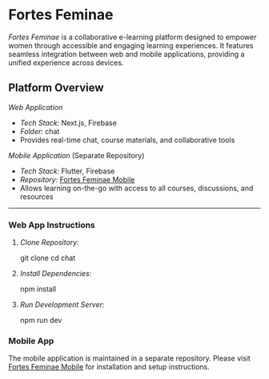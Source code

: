 # Fortes Feminae

_Fortes Feminae_ is a collaborative e-learning platform designed to empower women through accessible and engaging learning experiences. It features seamless integration between web and mobile applications, providing a unified experience across devices.

## Platform Overview

_Web Application_

- _Tech Stack:_ Next.js, Firebase
- _Folder:_ chat
- Provides real-time chat, course materials, and collaborative tools

_Mobile Application_
(Separate Repository)

- _Tech Stack:_ Flutter, Firebase
- _Repository:_ [Fortes Feminae Mobile](https://github.com/fortes-feminae/mobile)
- Allows learning on-the-go with access to all courses, discussions, and resources

---

### Web App Instructions

1. _Clone Repository:_

   git clone <repository-url>
   cd chat

2. _Install Dependencies:_

   npm install

3. _Run Development Server:_

   npm run dev

### Mobile App

The mobile application is maintained in a separate repository. Please visit [Fortes Feminae Mobile](https://github.com/fortes-feminae/mobile) for installation and setup instructions.
